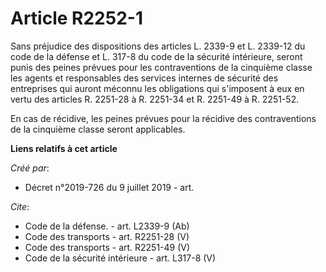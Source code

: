 # Article R2252-1

Sans préjudice des dispositions des articles L. 2339-9 et L. 2339-12 du code de la défense et L. 317-8 du code de la sécurité
intérieure, seront punis des peines prévues pour les contraventions de la cinquième classe les agents et responsables des
services internes de sécurité des entreprises qui auront méconnu les obligations qui s'imposent à eux en vertu des articles
R. 2251-28 à R. 2251-34 et R. 2251-49 à R. 2251-52. 

En cas de récidive, les peines prévues pour la récidive des contraventions de la cinquième classe seront applicables.

**Liens relatifs à cet article**

_Créé par_:

  - Décret n°2019-726 du 9 juillet 2019 - art.

_Cite_:

  - Code de la défense. - art. L2339-9 (Ab)
  - Code des transports - art. R2251-28 (V)
  - Code des transports - art. R2251-49 (V)
  - Code de la sécurité intérieure - art. L317-8 (V)
